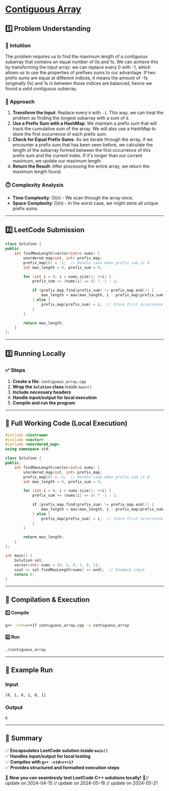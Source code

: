 # **[Contiguous Array](https://leetcode.com/problems/contiguous-array/description/)**  

## **1️⃣ Problem Understanding**  
### **📌 Intuition**  
The problem requires us to find the maximum length of a contiguous subarray that contains an equal number of 0s and 1s. We can achieve this by transforming the input array: we can replace every 0 with -1, which allows us to use the properties of prefixes sums to our advantage. If two prefix sums are equal at different indices, it means the amount of -1s (originally 0s) and 1s in between those indices are balanced, hence we found a valid contiguous subarray.

### **🚀 Approach**  
1. **Transform the Input**: Replace every `0` with `-1`. This way, we can treat the problem as finding the longest subarray with a sum of `0`.
2. **Use a Prefix Sum with a HashMap**: We maintain a prefix sum that will track the cumulative sum of the array. We will also use a HashMap to store the first occurrence of each prefix sum. 
3. **Check for Equal Prefix Sums**: As we iterate through the array, if we encounter a prefix sum that has been seen before, we calculate the length of the subarray formed between the first occurrence of this prefix sum and the current index. If it's longer than our current maximum, we update our maximum length.
4. **Return the Result**: After processing the entire array, we return the maximum length found.

### **⏱️ Complexity Analysis**  
- **Time Complexity**: O(n) - We scan through the array once.
- **Space Complexity**: O(n) - In the worst case, we might store all unique prefix sums.

---  

## **2️⃣ LeetCode Submission**  
```cpp
class Solution {
public:
    int findMaxLength(vector<int>& nums) {
        unordered_map<int, int> prefix_map;
        prefix_map[0] = -1;  // Handle case when prefix sum is 0
        int max_length = 0, prefix_sum = 0;

        for (int i = 0; i < nums.size(); ++i) {
            prefix_sum += (nums[i] == 0) ? -1 : 1;

            if (prefix_map.find(prefix_sum) != prefix_map.end()) {
                max_length = max(max_length, i - prefix_map[prefix_sum]);
            } else {
                prefix_map[prefix_sum] = i;  // Store first occurrence of this prefix_sum
            }
        }

        return max_length;
    }
};
```  

---  

## **3️⃣ Running Locally**  
### **✅ Steps**  
1. **Create a file**: `contiguous_array.cpp`  
2. **Wrap the `Solution` class** inside `main()`  
3. **Include necessary headers**  
4. **Handle input/output for local execution**  
5. **Compile and run the program**  

---  

## **📝 Full Working Code (Local Execution)**  
```cpp
#include <iostream>
#include <vector>
#include <unordered_map>
using namespace std;

class Solution {
public:
    int findMaxLength(vector<int>& nums) {
        unordered_map<int, int> prefix_map;
        prefix_map[0] = -1;  // Handle case when prefix sum is 0
        int max_length = 0, prefix_sum = 0;

        for (int i = 0; i < nums.size(); ++i) {
            prefix_sum += (nums[i] == 0) ? -1 : 1;

            if (prefix_map.find(prefix_sum) != prefix_map.end()) {
                max_length = max(max_length, i - prefix_map[prefix_sum]);
            } else {
                prefix_map[prefix_sum] = i;  // Store first occurrence of this prefix_sum
            }
        }

        return max_length;
    }
};

int main() {
    Solution sol;
    vector<int> nums = {0, 1, 0, 1, 0, 1};
    cout << sol.findMaxLength(nums) << endl;  // Example input
    return 0;
}
```  

---  

## **🔧 Compilation & Execution**  
#### **1️⃣ Compile**  
```bash
g++ -std=c++17 contiguous_array.cpp -o contiguous_array
```  

#### **2️⃣ Run**  
```bash
./contiguous_array
```  

---  

## **🎯 Example Run**  
### **Input**  
```
[0, 1, 0, 1, 0, 1]
```  
### **Output**  
```
6
```  

---  

## **📌 Summary**  
✅ **Encapsulates LeetCode solution inside `main()`**  
✅ **Handles input/output for local testing**  
✅ **Compiles with `g++ -std=c++17`**  
✅ **Provides structured and formatted execution steps**  

🚀 **Now you can seamlessly test LeetCode C++ solutions locally!** 🚀// update on 2024-04-15
// update on 2024-05-18
// update on 2024-05-21
